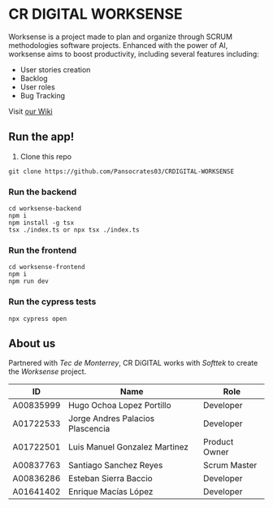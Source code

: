 # CR DIGITAL WORKSENSE
Worksense is a project made to plan and organize through SCRUM methodologies software projects.
Enhanced with the power of AI, worksense aims to boost productivity, including several features including:

- User stories creation
- Backlog
- User roles
- Bug Tracking

Visit [our Wiki](https://sharp-tangerine-946.notion.site/19acb9f9e1968081a87ac03a05c4111d?v=19acb9f9e19680cc9579000cded570a9) 

## Run the app!
1. Clone this repo
```
git clone https://github.com/Pansocrates03/CRDIGITAL-WORKSENSE
```


### Run the backend
```
cd worksense-backend
npm i
npm install -g tsx
tsx ./index.ts or npx tsx ./index.ts
```

### Run the frontend
```
cd worksense-frontend
npm i
npm run dev
```

### Run the cypress tests
```
npx cypress open
```


## About us
Partnered with *Tec de Monterrey*, CR DiGITAL works with *Softtek* to create the *Worksense* project.

| ID | Name | Role |
| --------- | --------------------------------- | --------- |
| A00835999 | Hugo Ochoa Lopez Portillo         | Developer |
| A01722533 | Jorge Andres Palacios Plascencia  | Developer |
| A01722501 | Luis Manuel Gonzalez Martinez     | Product Owner |
| A00837763 | Santiago Sanchez Reyes            | Scrum Master |
| A00836286 | Esteban Sierra Baccio             | Developer |
| A01641402 | Enrique Macías López              | Developer |
